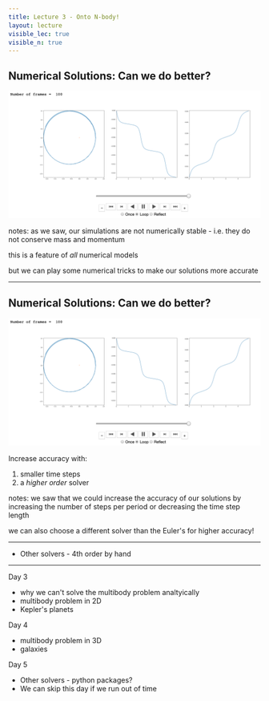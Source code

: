 ```yaml
---
title: Lecture 3 - Onto N-body!
layout: lecture
visible_lec: true
visible_n: true
---
```


## Numerical Solutions: Can we do better?

<img src="images/loop_animation.png" width="700" />

notes: as we saw, our simulations are not numerically stable - i.e. they do not conserve mass and momentum

this is a feature of *all* numerical models

but we can play some numerical tricks to make our solutions more accurate

---

## Numerical Solutions: Can we do better?

<img src="images/loop_animation.png" width="700" />

Increase accuracy with:
 1. smaller time steps
 1. a *higher order* solver
 
notes: we saw that we could increase the accuracy of our solutions by increasing the number of steps per period or 
decreasing the time step length

we can also choose a different solver than the Euler's for higher accuracy!

---

* Other solvers - 4th order by hand

---


Day 3
* why we can't solve the multibody problem analtyically
* multibody problem in 2D
* Kepler's planets

Day 4
* multibody problem in 3D
* galaxies

Day 5
* Other solvers - python packages? 
* We can skip this day if we run out of time
